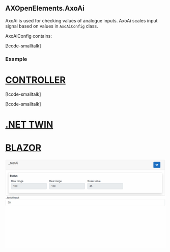 ## AXOpenElements.AxoAi

AxoAi is used for checking values of analogue inputs. AxoAi scales input signal based on values in `AxoAiConfig` class.

AxoAiConfig contains:

[!code-smalltalk[](../ctrl/src//AxoAi/AxoAiConfig.st?name=AxoAiConfigDeclaration)]

### Example

# [CONTROLLER](#tab/controller)

[!code-smalltalk[](../app/src/Documentation/DocumentationContext.st?name=AxoAiDeclaration)]

[!code-smalltalk[](../app/src/Documentation/DocumentationContext.st?name=AxoAiExample)]

# [.NET TWIN](#tab/twin)



# [BLAZOR](#tab/blazor)

![AxoAi](assets/axoai.gif)